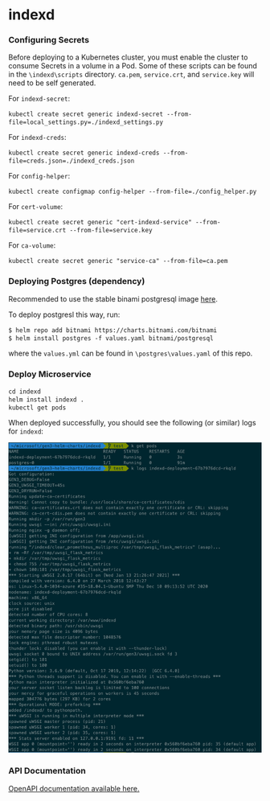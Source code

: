 # indexd

### Configuring Secrets

Before deploying to a Kubernetes cluster, you must enable the cluster to consume Secrets in a volume in a Pod. Some of these scripts can be found in the `\indexd\scripts` directory. `ca.pem`, `service.crt`, and `service.key` will need to be self generated.

For `indexd-secret`:
```
kubectl create secret generic indexd-secret --from-file=local_settings.py=./indexd_settings.py
```

For `indexd-creds`:
```
kubectl create secret generic indexd-creds --from-file=creds.json=./indexd_creds.json
```

For `config-helper`:
```
kubectl create configmap config-helper --from-file=./config_helper.py
```

For `cert-volume`:
```
kubectl create secret generic "cert-indexd-service" --from-file=service.crt --from-file=service.key
```

For `ca-volume`:
```
kubectl create secret generic "service-ca" --from-file=ca.pem
```

### Deploying Postgres (dependency)

Recommended to use the stable binami postgresql image [here](https://github.com/bitnami/charts/tree/master/bitnami/postgresql/#installing-the-chart).

To deploy postgresl this way, run:

```
$ helm repo add bitnami https://charts.bitnami.com/bitnami
$ helm install postgres -f values.yaml bitnami/postgresql
```
where the `values.yml` can be found in `\postgres\values.yaml` of this repo.


### Deploy Microservice

```
cd indexd
helm install indexd .
kubectl get pods
```

When deployed successfully, you should see the following (or similar) logs for `indexd`:

![Indexd Logs](./docs/images/indexd_logs.png)

### API Documentation

[OpenAPI documentation available here.](https://petstore.swagger.io/?url=https://raw.githubusercontent.com/uc-cdis/Indexd/master/openapis/swagger.yaml)
